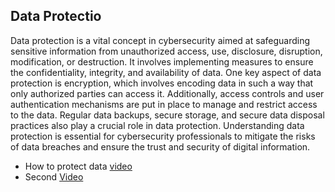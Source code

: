 ## Data Protectio

Data protection is a vital concept in cybersecurity aimed at safeguarding sensitive information from unauthorized access, use, disclosure, disruption, modification, or destruction. It involves implementing measures to ensure the confidentiality, integrity, and availability of data.
One key aspect of data protection is encryption, which involves encoding data in such a way that only authorized parties can access it. Additionally, access controls and user authentication mechanisms are put in place to manage and restrict access to the data. Regular data backups, secure storage, and secure data disposal practices also play a crucial role in data protection. Understanding data protection is essential for cybersecurity professionals to mitigate the risks of data breaches and ensure the trust and security of digital information.


* How to protect data [video](https://www.youtube.com/watch?v=sdpxddDzXfE)
* Second [Video](https://www.youtube.com/watch?v=sdpxddDzXfE)